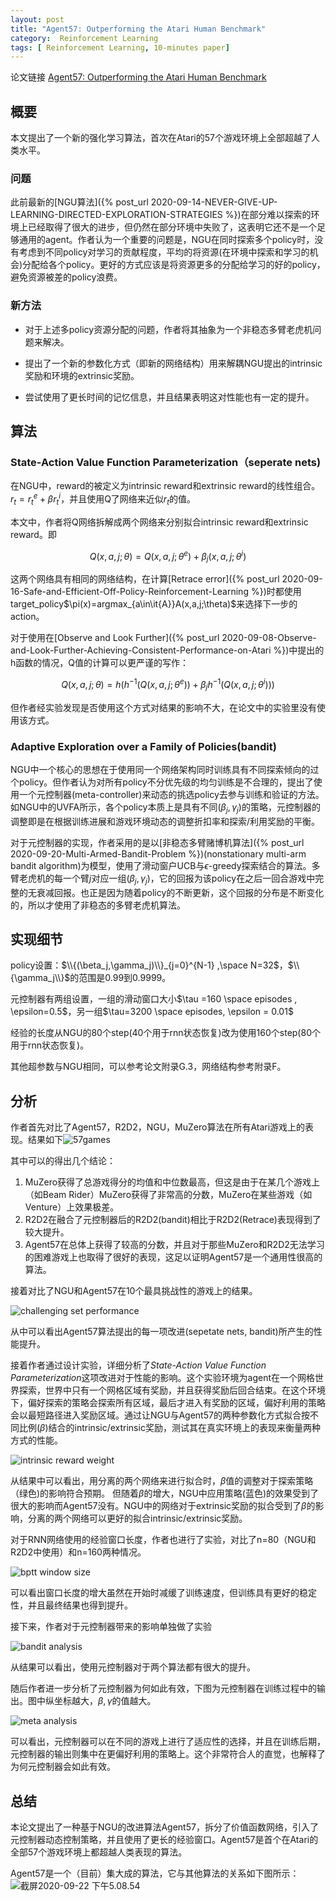 ```yaml
---
layout: post
title: "Agent57: Outperforming the Atari Human Benchmark"
category:  Reinforcement Learning
tags: [ Reinforcement Learning, 10-minutes paper]
---
```

论文链接 [Agent57: Outperforming the Atari Human Benchmark](https://arxiv.org/pdf/2003.13350.pdf)
## 概要

本文提出了一个新的强化学习算法，首次在Atari的57个游戏环境上全部超越了人类水平。

### 问题
此前最新的[NGU算法]({% post_url 2020-09-14-NEVER-GIVE-UP-LEARNING-DIRECTED-EXPLORATION-STRATEGIES %})在部分难以探索的环境上已经取得了很大的进步，但仍然在部分环境中失败了，这表明它还不是一个足够通用的agent。作者认为一个重要的问题是，NGU在同时探索多个policy时，没有考虑到不同policy对学习的贡献程度，平均的将资源(在环境中探索和学习的机会)分配给各个policy。更好的方式应该是将资源更多的分配给学习的好的policy，避免资源被差的policy浪费。

### 新方法

* 对于上述多policy资源分配的问题，作者将其抽象为一个非稳态多臂老虎机问题来解决。

* 提出了一个新的参数化方式（即新的网络结构）用来解耦NGU提出的intrinsic奖励和环境的extrinsic奖励。

* 尝试使用了更长时间的记忆信息，并且结果表明这对性能也有一定的提升。

## 算法

### State-Action Value Function Parameterization（seperate nets)

在NGU中，reward的被定义为intrinsic reward和extrinsic reward的线性组合。$r_t=r_t^e+\beta r_t^i$，并且使用Q了网络来近似$r_t$的值。

本文中，作者将Q网络拆解成两个网络来分别拟合intrinsic reward和extrinsic reward。即

$$Q(x,a,j;\theta)=Q(x,a,j;\theta^e)+\beta_j(x,a,j;\theta^i)$$

这两个网络具有相同的网络结构，在计算[Retrace error]({% post_url 2020-09-16-Safe-and-Efficient-Off-Policy-Reinforcement-Learning %})时都使用target_policy$\pi(x)=argmax_{a\in\it{A}}A(x,a,j;\theta)$来选择下一步的action。

对于使用在[Observe and Look Further]({% post_url 2020-09-08-Observe-and-Look-Further-Achieving-Consistent-Performance-on-Atari %})中提出的h函数的情况，Q值的计算可以更严谨的写作：

$$Q(x,a,j;\theta) = h(h^{-1}(Q(x,a,j;\theta^e))+\beta_jh^{-1}(Q(x,a,j;\theta^i)))$$

但作者经实验发现是否使用这个方式对结果的影响不大，在论文中的实验里没有使用该方式。

### Adaptive Exploration over a Family of Policies(bandit)

NGU中一个核心的思想在于使用同一个网络架构同时训练具有不同探索倾向的过个policy。但作者认为对所有policy不分优先级的均匀训练是不合理的，提出了使用一个元控制器(meta-controller)来动态的挑选policy去参与训练和验证的方法。如NGU中的UVFA所示，各个policy本质上是具有不同$(\beta_j,\gamma_j)$的策略，元控制器的调整即是在根据训练进展和游戏环境动态的调整折扣率和探索/利用奖励的平衡。

对于元控制器的实现，作者采用的是以[非稳态多臂赌博机算法]({% post_url 2020-09-20-Multi-Armed-Bandit-Problem %})(nonstationary multi-arm bandit algorithm)为模型，使用了滑动窗户UCB与$\epsilon$-greedy探索结合的算法。多臂老虎机的每一个臂$j$对应一组$(\beta_j,\gamma_j)$，它的回报为该policy在之后一回合游戏中完整的无衰减回报。也正是因为随着policy的不断更新，这个回报的分布是不断变化的，所以才使用了非稳态的多臂老虎机算法。

## 实现细节

policy设置：$\\{(\beta_j,\gamma_j)\\}_{j=0}^{N-1} ,\space N=32$，$\\{\gamma_j\\}$的范围是0.99到0.9999。

元控制器有两组设置，一组的滑动窗口大小$\tau =160 \space episodes , \epsilon=0.5$，另一组$\tau=3200 \space episodes, \epsilon = 0.01$

经验的长度从NGU的80个step(40个用于rnn状态恢复)改为使用160个step(80个用于rnn状态恢复)。

其他超参数与NGU相同，可以参考论文附录G.3，网络结构参考附录F。

## 分析

作者首先对比了Agent57，R2D2，NGU，MuZero算法在所有Atari游戏上的表现。结果如下![57games](https://raw.githubusercontent.com/lanpartis/DocsPics/master/images_for_docs/%E6%88%AA%E5%B1%8F2020-09-22%20%E4%B8%8B%E5%8D%883.45.39.png)

其中可以的得出几个结论：
1. MuZero获得了总游戏得分的均值和中位数最高，但这是由于在某几个游戏上（如Beam Rider）MuZero获得了非常高的分数，MuZero在某些游戏（如Venture）上效果极差。
2. R2D2在融合了元控制器后的R2D2(bandit)相比于R2D2(Retrace)表现得到了较大提升。
3. Agent57在总体上获得了较高的分数，并且对于那些MuZero和R2D2无法学习的困难游戏上也取得了很好的表现，这足以证明Agent57是一个通用性很高的算法。

接着对比了NGU和Agent57在10个最具挑战性的游戏上的结果。

![challenging set performance](https://raw.githubusercontent.com/lanpartis/DocsPics/master/images_for_docs/%E6%88%AA%E5%B1%8F2020-09-22%20%E4%B8%8B%E5%8D%8812.13.28.png)

从中可以看出Agent57算法提出的每一项改进(sepetate nets, bandit)所产生的性能提升。

接着作者通过设计实验，详细分析了*State-Action Value Function Parameterization*这项改进对于性能的影响。这个实验环境为agent在一个网格世界探索，世界中只有一个网格区域有奖励，并且获得奖励后回合结束。在这个环境下，偏好探索的策略会探索所有区域，最后才进入有奖励的区域，偏好利用的策略会以最短路径进入奖励区域。通过让NGU与Agent57的两种参数化方式拟合按不同比例($\beta$)结合的intrinsic/extrinsic奖励，测试其在真实环境上的表现来衡量两种方式的性能。

![intrinsic reward weight](https://raw.githubusercontent.com/lanpartis/DocsPics/master/images_for_docs/%E6%88%AA%E5%B1%8F2020-09-22%20%E4%B8%8B%E5%8D%8812.25.57.png)

从结果中可以看出，用分离的两个网络来进行拟合时，$\beta$值的调整对于探索策略（绿色)的影响符合预期。
但随着$\beta$的增大，NGU中应用策略(蓝色)的效果受到了很大的影响而Agent57没有。NGU中的网络对于extrinsic奖励的拟合受到了$\beta$的影响，分离的两个网络可以更好的拟合intrinsic/extrinsic奖励。

对于RNN网络使用的经验窗口长度，作者也进行了实验，对比了n=80（NGU和R2D2中使用）和n=160两种情况。

![bptt window size](https://raw.githubusercontent.com/lanpartis/DocsPics/master/images_for_docs/%E6%88%AA%E5%B1%8F2020-09-22%20%E4%B8%8B%E5%8D%8812.26.13.png)

可以看出窗口长度的增大虽然在开始时减缓了训练速度，但训练具有更好的稳定性，并且最终结果也得到提升。

接下来，作者对于元控制器带来的影响单独做了实验

![bandit analysis](https://raw.githubusercontent.com/lanpartis/DocsPics/master/images_for_docs/%E6%88%AA%E5%B1%8F2020-09-22%20%E4%B8%8B%E5%8D%8812.28.11.png)

从结果可以看出，使用元控制器对于两个算法都有很大的提升。

随后作者进一步分析了元控制器为何如此有效，下图为元控制器在训练过程中的输出。图中纵坐标越大，$\beta,\gamma$的值越大。

![meta analysis](https://raw.githubusercontent.com/lanpartis/DocsPics/master/images_for_docs/%E6%88%AA%E5%B1%8F2020-09-22%20%E4%B8%8B%E5%8D%8812.28.25.png)

可以看出，元控制器可以在不同的游戏上进行了适应性的选择，并且在训练后期，元控制器的输出则集中在更偏好利用的策略上。这个非常符合人的直觉，也解释了为何元控制器会如此有效。

## 总结

本论文提出了一种基于NGU的改进算法Agent57，拆分了价值函数网络，引入了元控制器动态控制策略，并且使用了更长的经验窗口。Agent57是首个在Atari的全部57个游戏环境上都超越人类表现的算法。

Agent57是一个（目前）集大成的算法，它与其他算法的关系如下图所示：
![截屏2020-09-22 下午5.08.54](https://raw.githubusercontent.com/lanpartis/DocsPics/master/images_for_docs/%E6%88%AA%E5%B1%8F2020-09-22%20%E4%B8%8B%E5%8D%885.08.54.png)